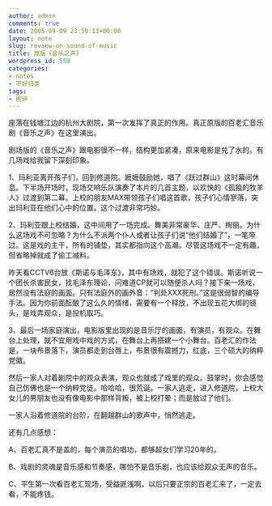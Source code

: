 ```yaml
---
author: admin
comments: true
date: 2005-09-09 23:59:13+00:00
layout: note
slug: review-on-sound-of-music
title: 原版《音乐之声》
wordpress_id: 559
categories:
- notes
- 不好归类
tags:
- 剧评
---
```


座落在钱塘江边的杭州大剧院，第一次发挥了真正的作用。真正原版的百老汇音乐剧《音乐之声》在这里演出。

剧场版的《音乐之声》跟电影很不一样，结构更加紧凑，原来电影是兑了水的。有几场戏给我留下深刻印象。

1、玛利亚离开孩子们，回到修道院。嬷嬷鼓励她，唱了《跃过群山》这时幕间休息。下半场开场时，现场交响乐队演奏了本片的几首主题，以欢快的《孤独的牧羊人》过渡到第二幕。上校的朋友MAX带领孩子们唱这首歌，孩子们心情寥落，突出玛利亚在他们心中的位置。这个过渡非常巧妙。

2、玛利亚跟上校结婚，这中间用了一场完成。舞美非常豪华、庄严、绚丽。为什么这场戏不可忽略？为什么不派两个仆人或者让孩子们说“他们结婚了”，一笔带过。这是戏的主干，所有的铺垫，其实都指向这个高潮。尽管这场戏不一定有趣，但省略掉就成了偷工减料。

昨天看CCTV6台放《斯诺与毛泽东》，其中有场戏，就犯了这个错误。斯诺听说一个团长杀害民女，找毛泽东理论，问难道CP就可以随便杀人吗？接下来一场戏，居然没有法庭的画面。只有法庭外的画外音：“判处XXX死刑。”这是很弱智的编导手法。因为你前面酝酿了这么久的情绪，需要有一个释放，不出现五花大绑的镜头，是戏弄观众，是投机取巧。

3、最后一场家庭演出，电影版里出现的是音乐厅的画面，有演员，有观众。在舞台上处理，就不宜用戏中戏的方式，在舞台上再搭建一个小舞台。百老汇的作法是，一块布景落下，演员都走到台唇上，布景很有震撼力，红底，三个硕大的纳粹党徽。

然后一家人对着剧院中的观众表演，观众也就成了戏里的观众。鼓掌时，你会感觉自己仿佛也是一个纳粹党徒。哈哈哈，很荒诞。一家人逃走，进入修道院，上校大女儿的男朋友也没有像电影中那样背叛，被上校打晕；而是放过了他们。

一家人沿着修道院的台阶，在翻越群山的歌声中，悄然逃走。

还有几点感想：

A、百老汇真不是盖的，每个演员的唱功，都够超女们学习20年的。

B、戏剧的灵魂是音乐感和节奏感，哪怕不是音乐剧，也应该给观众无声的音乐。

C、平生第一次看百老汇现场，受益匪浅啊，以后只要正宗的百老汇来了，一定去看，不能疼钱。
